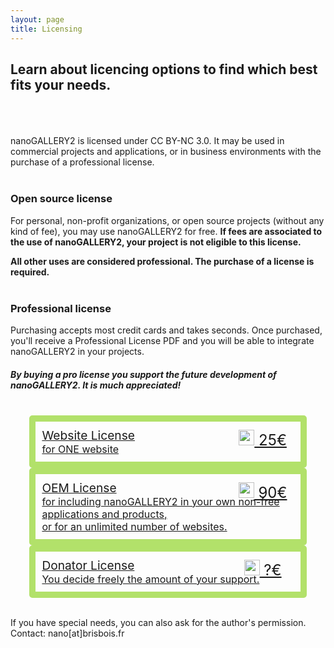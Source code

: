 ```yaml
---
layout: page
title: Licensing
---
```


## Learn about licencing options to find which best fits your needs.
<br>
<br>
<br>
nanoGALLERY2 is licensed under CC BY-NC 3.0. It may be used in commercial projects and applications, or in business environments with the purchase of a professional license.
<br>  
<br>

### Open source license
For personal, non-profit organizations, or open source projects (without any kind of fee), you may use nanoGALLERY2 for free. <b>If fees are associated to the use of nanoGALLERY2, your project is not eligible to this license.</b>

<b>All other uses are considered professional. The purchase of a license is required.</b>  
<br>

### Professional license
Purchasing accepts most credit cards and takes seconds. Once purchased, you'll receive a Professional License PDF and you will be able to integrate nanoGALLERY2 in your projects.

##### By buying a pro license you support the future development of nanoGALLERY2. It is much appreciated!
<br>

<div style="border: 10px solid #B2E16A;border-radius: 5px;position:relative;padding:10px;width:80%;margin:auto;">
  <div style="display:blocks;">
    <a href="https://www.paypal.com/cgi-bin/webscr?cmd=_s-xclick&hosted_button_id=TR6MVMB9FFBXL">
    <span style="font-size:1.2rem;">Website License</span>
    <span style="font-size:1.0rem;"><br>for ONE website</span>
    </a>
  </div>
  <div style="font-size:1.5rem;color:#54840C;width:120px;text-align:center;position:absolute;right:0;top:0;height:100%;line-height:60px;">
    <a href="https://www.paypal.com/cgi-bin/webscr?cmd=_s-xclick&hosted_button_id=TR6MVMB9FFBXL"><img src="{{ site.url }}/images/iconmonstr-cursor-10.svg" width="25"> 25€</a>
  </div>
</div>
<span></span>
<div style="border: 10px solid #B2E16A;border-radius: 5px;position:relative;padding:10px;width:80%;margin:auto;">
  <div style="display:blocks;">
    <a href="https://www.paypal.com/cgi-bin/webscr?cmd=_s-xclick&hosted_button_id=76ATCDDEA32GG">
    <span style="font-size:1.2rem;">OEM License</span>
    <span style="font-size:1.0rem;"><br>for including nanoGALLERY2 in your own non-free applications and products,<br>or for an unlimited number of websites.</span>
    </a>
  </div>
  <div style="font-size:1.5rem;color:#54840C;width:120px;text-align:center;position:absolute;right:0;top:0;height:100%;line-height:60px;">
    <a href="https://www.paypal.com/cgi-bin/webscr?cmd=_s-xclick&hosted_button_id=76ATCDDEA32GG"><img src="{{ site.url }}/images/iconmonstr-cursor-10.svg" width="25"> 90€</a>
  </div>
</div>
<span></span>
<div style="border: 10px solid #B2E16A;border-radius: 5px;position:relative;padding:10px;width:80%;margin:auto;">
  <div style="display:blocks;">
    <a href="https://www.paypal.com/cgi-bin/webscr?cmd=_s-xclick&hosted_button_id=RLEB2V7XHD2C4">
    <span style="font-size:1.2rem;">Donator License</span>
    <span style="font-size:1.0rem;"><br>You decide freely the amount of your support.</span>
    </a>
  </div>
  <div style="font-size:1.5rem;color:#54840C;width:120px;text-align:center;position:absolute;right:0;top:0;height:100%;line-height:60px;">
    <a href="https://www.paypal.com/cgi-bin/webscr?cmd=_s-xclick&hosted_button_id=RLEB2V7XHD2C4"><img src="{{ site.url }}/images/iconmonstr-cursor-10.svg" width="25"> ?€</a>
  </div>
</div> 
  
<br>
  
If you have special needs, you can also ask for the author's permission. Contact: nano[at]brisbois.fr
